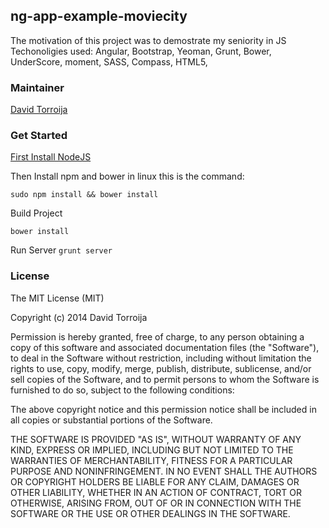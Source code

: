 ## ng-app-example-moviecity

The motivation of this project was to demostrate my seniority in JS
Techonoligies used: Angular, Bootstrap, Yeoman, Grunt, Bower, UnderScore, moment, SASS, Compass, HTML5,


### Maintainer

[David Torroija](https://github.com/davidtorroija)

### Get Started

[First Install NodeJS](http://nodejs.org/download/)

Then Install npm and bower in linux this is the command:

`sudo npm install && bower install`

Build Project

`bower install`

Run Server
`grunt server`

### License

The MIT License (MIT)

Copyright (c) 2014 David Torroija

Permission is hereby granted, free of charge, to any person obtaining a copy of
this software and associated documentation files (the "Software"), to deal in
the Software without restriction, including without limitation the rights to
use, copy, modify, merge, publish, distribute, sublicense, and/or sell copies of
the Software, and to permit persons to whom the Software is furnished to do so,
subject to the following conditions:

The above copyright notice and this permission notice shall be included in all
copies or substantial portions of the Software.

THE SOFTWARE IS PROVIDED "AS IS", WITHOUT WARRANTY OF ANY KIND, EXPRESS OR
IMPLIED, INCLUDING BUT NOT LIMITED TO THE WARRANTIES OF MERCHANTABILITY, FITNESS
FOR A PARTICULAR PURPOSE AND NONINFRINGEMENT. IN NO EVENT SHALL THE AUTHORS OR
COPYRIGHT HOLDERS BE LIABLE FOR ANY CLAIM, DAMAGES OR OTHER LIABILITY, WHETHER
IN AN ACTION OF CONTRACT, TORT OR OTHERWISE, ARISING FROM, OUT OF OR IN
CONNECTION WITH THE SOFTWARE OR THE USE OR OTHER DEALINGS IN THE SOFTWARE.
